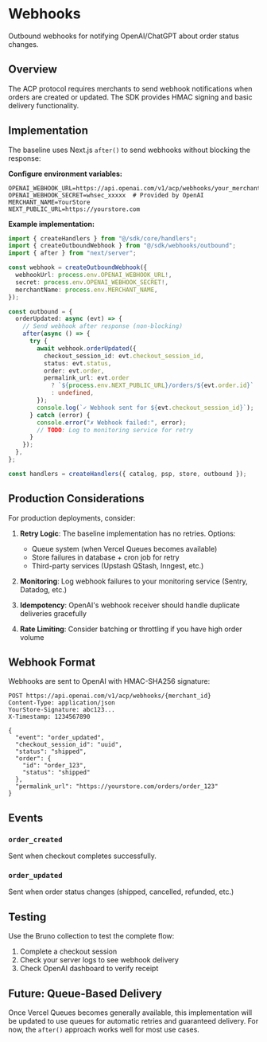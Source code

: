 # Webhooks

Outbound webhooks for notifying OpenAI/ChatGPT about order status changes.

## Overview

The ACP protocol requires merchants to send webhook notifications when orders are created or updated. The SDK provides HMAC signing and basic delivery functionality.

## Implementation

The baseline uses Next.js `after()` to send webhooks without blocking the response:

**Configure environment variables:**

```env
OPENAI_WEBHOOK_URL=https://api.openai.com/v1/acp/webhooks/your_merchant_id
OPENAI_WEBHOOK_SECRET=whsec_xxxxx  # Provided by OpenAI
MERCHANT_NAME=YourStore
NEXT_PUBLIC_URL=https://yourstore.com
```

**Example implementation:**

```typescript
import { createHandlers } from "@/sdk/core/handlers";
import { createOutboundWebhook } from "@/sdk/webhooks/outbound";
import { after } from "next/server";

const webhook = createOutboundWebhook({
  webhookUrl: process.env.OPENAI_WEBHOOK_URL!,
  secret: process.env.OPENAI_WEBHOOK_SECRET!,
  merchantName: process.env.MERCHANT_NAME,
});

const outbound = {
  orderUpdated: async (evt) => {
    // Send webhook after response (non-blocking)
    after(async () => {
      try {
        await webhook.orderUpdated({
          checkout_session_id: evt.checkout_session_id,
          status: evt.status,
          order: evt.order,
          permalink_url: evt.order
            ? `${process.env.NEXT_PUBLIC_URL}/orders/${evt.order.id}`
            : undefined,
        });
        console.log(`✓ Webhook sent for ${evt.checkout_session_id}`);
      } catch (error) {
        console.error("✗ Webhook failed:", error);
        // TODO: Log to monitoring service for retry
      }
    });
  },
};

const handlers = createHandlers({ catalog, psp, store, outbound });
```

## Production Considerations

For production deployments, consider:

1. **Retry Logic**: The baseline implementation has no retries. Options:

   - Queue system (when Vercel Queues becomes available)
   - Store failures in database + cron job for retry
   - Third-party services (Upstash QStash, Inngest, etc.)

2. **Monitoring**: Log webhook failures to your monitoring service (Sentry, Datadog, etc.)

3. **Idempotency**: OpenAI's webhook receiver should handle duplicate deliveries gracefully

4. **Rate Limiting**: Consider batching or throttling if you have high order volume

## Webhook Format

Webhooks are sent to OpenAI with HMAC-SHA256 signature:

```http
POST https://api.openai.com/v1/acp/webhooks/{merchant_id}
Content-Type: application/json
YourStore-Signature: abc123...
X-Timestamp: 1234567890

{
  "event": "order_updated",
  "checkout_session_id": "uuid",
  "status": "shipped",
  "order": {
    "id": "order_123",
    "status": "shipped"
  },
  "permalink_url": "https://yourstore.com/orders/order_123"
}
```

## Events

### `order_created`

Sent when checkout completes successfully.

### `order_updated`

Sent when order status changes (shipped, cancelled, refunded, etc.)

## Testing

Use the Bruno collection to test the complete flow:

1. Complete a checkout session
2. Check your server logs to see webhook delivery
3. Check OpenAI dashboard to verify receipt

## Future: Queue-Based Delivery

Once Vercel Queues becomes generally available, this implementation will be updated to use queues for automatic retries and guaranteed delivery. For now, the `after()` approach works well for most use cases.
